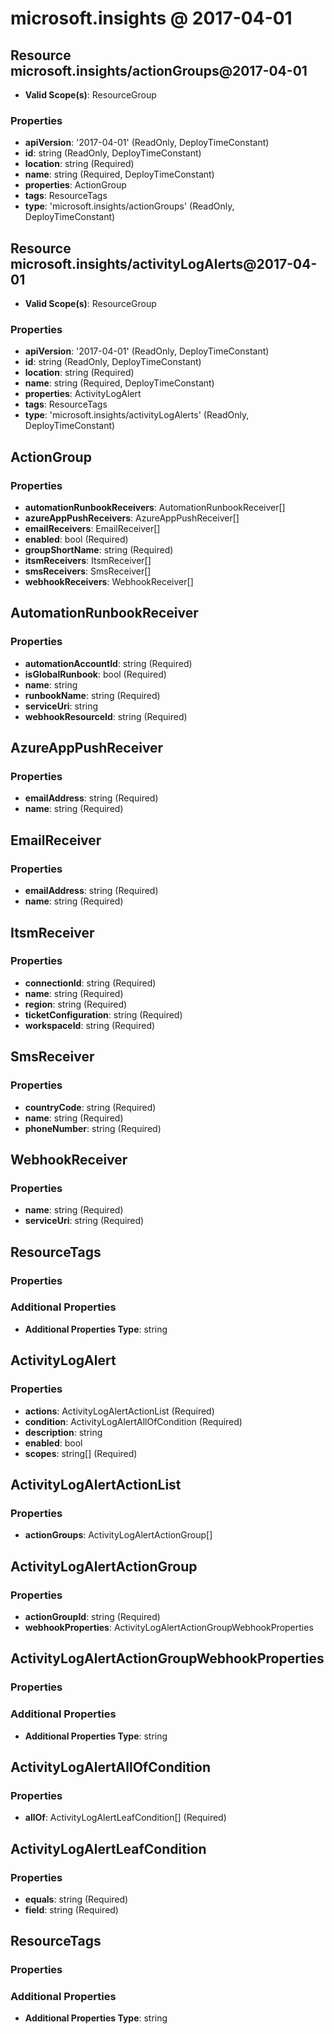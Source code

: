 # microsoft.insights @ 2017-04-01

## Resource microsoft.insights/actionGroups@2017-04-01
* **Valid Scope(s)**: ResourceGroup
### Properties
* **apiVersion**: '2017-04-01' (ReadOnly, DeployTimeConstant)
* **id**: string (ReadOnly, DeployTimeConstant)
* **location**: string (Required)
* **name**: string (Required, DeployTimeConstant)
* **properties**: ActionGroup
* **tags**: ResourceTags
* **type**: 'microsoft.insights/actionGroups' (ReadOnly, DeployTimeConstant)

## Resource microsoft.insights/activityLogAlerts@2017-04-01
* **Valid Scope(s)**: ResourceGroup
### Properties
* **apiVersion**: '2017-04-01' (ReadOnly, DeployTimeConstant)
* **id**: string (ReadOnly, DeployTimeConstant)
* **location**: string (Required)
* **name**: string (Required, DeployTimeConstant)
* **properties**: ActivityLogAlert
* **tags**: ResourceTags
* **type**: 'microsoft.insights/activityLogAlerts' (ReadOnly, DeployTimeConstant)

## ActionGroup
### Properties
* **automationRunbookReceivers**: AutomationRunbookReceiver[]
* **azureAppPushReceivers**: AzureAppPushReceiver[]
* **emailReceivers**: EmailReceiver[]
* **enabled**: bool (Required)
* **groupShortName**: string (Required)
* **itsmReceivers**: ItsmReceiver[]
* **smsReceivers**: SmsReceiver[]
* **webhookReceivers**: WebhookReceiver[]

## AutomationRunbookReceiver
### Properties
* **automationAccountId**: string (Required)
* **isGlobalRunbook**: bool (Required)
* **name**: string
* **runbookName**: string (Required)
* **serviceUri**: string
* **webhookResourceId**: string (Required)

## AzureAppPushReceiver
### Properties
* **emailAddress**: string (Required)
* **name**: string (Required)

## EmailReceiver
### Properties
* **emailAddress**: string (Required)
* **name**: string (Required)

## ItsmReceiver
### Properties
* **connectionId**: string (Required)
* **name**: string (Required)
* **region**: string (Required)
* **ticketConfiguration**: string (Required)
* **workspaceId**: string (Required)

## SmsReceiver
### Properties
* **countryCode**: string (Required)
* **name**: string (Required)
* **phoneNumber**: string (Required)

## WebhookReceiver
### Properties
* **name**: string (Required)
* **serviceUri**: string (Required)

## ResourceTags
### Properties
### Additional Properties
* **Additional Properties Type**: string

## ActivityLogAlert
### Properties
* **actions**: ActivityLogAlertActionList (Required)
* **condition**: ActivityLogAlertAllOfCondition (Required)
* **description**: string
* **enabled**: bool
* **scopes**: string[] (Required)

## ActivityLogAlertActionList
### Properties
* **actionGroups**: ActivityLogAlertActionGroup[]

## ActivityLogAlertActionGroup
### Properties
* **actionGroupId**: string (Required)
* **webhookProperties**: ActivityLogAlertActionGroupWebhookProperties

## ActivityLogAlertActionGroupWebhookProperties
### Properties
### Additional Properties
* **Additional Properties Type**: string

## ActivityLogAlertAllOfCondition
### Properties
* **allOf**: ActivityLogAlertLeafCondition[] (Required)

## ActivityLogAlertLeafCondition
### Properties
* **equals**: string (Required)
* **field**: string (Required)

## ResourceTags
### Properties
### Additional Properties
* **Additional Properties Type**: string


